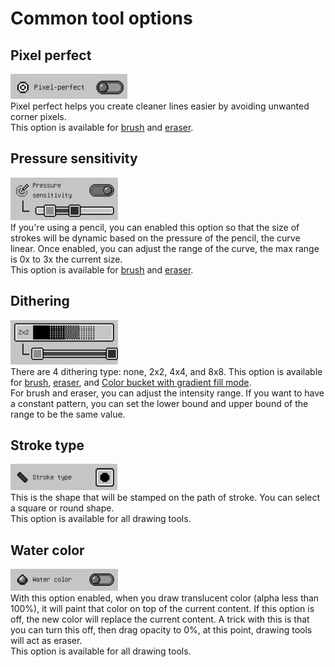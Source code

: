 # Common tool options

## Pixel perfect
![Pixel perfect](images/pixel_perfect.png)<br/>
Pixel perfect helps you create cleaner lines easier by avoiding unwanted corner pixels. <br/>
This option is available for [brush](brush.md) and [eraser](eraser.md).

## Pressure sensitivity
![Pressure sensitivity](images/pressure_sensitivity.png)<br/>
If you're using a pencil, you can enabled this option so that the size of strokes will be dynamic based on the pressure of the pencil, the curve linear. Once enabled, you can adjust the range of the curve, the max range is 0x to 3x the current size.<br/>
This option is available for [brush](brush.md) and [eraser](eraser.md).

## Dithering
![Dithering](images/dithering.png)<br/>
There are 4 dithering type: none, 2x2, 4x4, and 8x8. This option is available for [brush](brush.md), [eraser](eraser.md), and [Color bucket with gradient fill mode](color_bucket.md).<br/>
For brush and eraser, you can adjust the intensity range. If you want to have a constant pattern, you can set the lower bound and upper bound of the range to be the same value.

## Stroke type
![Stroke type](images/stroke_type.png)<br/>
This is the shape that will be stamped on the path of stroke. You can select a square or round shape. <br/>
This option is available for all drawing tools.

## Water color
![Water color](images/water_color.png)<br/>
With this option enabled, when you draw translucent color (alpha less than 100%), it will paint that color on top of the current content. If this option is off, the new color will replace the current content. A trick with this is that you can turn this off, then drag opacity to 0%, at this point, drawing tools will act as eraser. <br/>
This option is available for all drawing tools.
